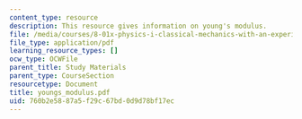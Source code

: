 ```yaml
---
content_type: resource
description: This resource gives information on young's modulus.
file: /media/courses/8-01x-physics-i-classical-mechanics-with-an-experimental-focus-fall-2002/760b2e5887a5f29c67bd0d9d78bf17ec_youngs_modulus.pdf
file_type: application/pdf
learning_resource_types: []
ocw_type: OCWFile
parent_title: Study Materials
parent_type: CourseSection
resourcetype: Document
title: youngs_modulus.pdf
uid: 760b2e58-87a5-f29c-67bd-0d9d78bf17ec
---
```

